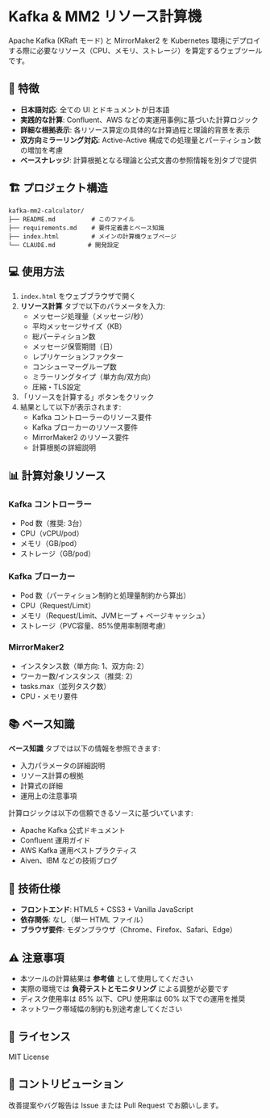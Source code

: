 # Kafka & MM2 リソース計算機

Apache Kafka (KRaft モード) と MirrorMaker2 を Kubernetes 環境にデプロイする際に必要なリソース（CPU、メモリ、ストレージ）を算定するウェブツールです。

## 🚀 特徴

- **日本語対応**: 全ての UI とドキュメントが日本語
- **実践的な計算**: Confluent、AWS などの実運用事例に基づいた計算ロジック
- **詳細な根拠表示**: 各リソース算定の具体的な計算過程と理論的背景を表示
- **双方向ミラーリング対応**: Active-Active 構成での処理量とパーティション数の増加を考慮
- **ベースナレッジ**: 計算根拠となる理論と公式文書の参照情報を別タブで提供

## 🏗️ プロジェクト構造

```
kafka-mm2-calculator/
├── README.md          # このファイル
├── requirements.md    # 要件定義書とベース知識
├── index.html         # メインの計算機ウェブページ
└── CLAUDE.md         # 開発設定
```

## 💻 使用方法

1. `index.html` をウェブブラウザで開く
2. **リソース計算** タブで以下のパラメータを入力:
   - メッセージ処理量（メッセージ/秒）
   - 平均メッセージサイズ（KB）
   - 総パーティション数
   - メッセージ保管期間（日）
   - レプリケーションファクター
   - コンシューマーグループ数
   - ミラーリングタイプ（単方向/双方向）
   - 圧縮・TLS設定
3. 「リソースを計算する」ボタンをクリック
4. 結果として以下が表示されます:
   - Kafka コントローラーのリソース要件
   - Kafka ブローカーのリソース要件  
   - MirrorMaker2 のリソース要件
   - 計算根拠の詳細説明

## 📊 計算対象リソース

### Kafka コントローラー
- Pod 数（推奨: 3台）
- CPU（vCPU/pod）
- メモリ（GB/pod）
- ストレージ（GB/pod）

### Kafka ブローカー
- Pod 数（パーティション制約と処理量制約から算出）
- CPU（Request/Limit）
- メモリ（Request/Limit、JVMヒープ + ページキャッシュ）
- ストレージ（PVC容量、85%使用率制限考慮）

### MirrorMaker2
- インスタンス数（単方向: 1、双方向: 2）
- ワーカー数/インスタンス（推奨: 2）
- tasks.max（並列タスク数）
- CPU・メモリ要件

## 📚 ベース知識

**ベース知識** タブでは以下の情報を参照できます:
- 入力パラメータの詳細説明
- リソース計算の根拠
- 計算式の詳細
- 運用上の注意事項

計算ロジックは以下の信頼できるソースに基づいています:
- Apache Kafka 公式ドキュメント
- Confluent 運用ガイド
- AWS Kafka 運用ベストプラクティス
- Aiven、IBM などの技術ブログ

## 🔧 技術仕様

- **フロントエンド**: HTML5 + CSS3 + Vanilla JavaScript
- **依存関係**: なし（単一 HTML ファイル）
- **ブラウザ要件**: モダンブラウザ（Chrome、Firefox、Safari、Edge）

## ⚠️ 注意事項

- 本ツールの計算結果は **参考値** として使用してください
- 実際の環境では **負荷テストとモニタリング** による調整が必要です
- ディスク使用率は 85% 以下、CPU 使用率は 60% 以下での運用を推奨
- ネットワーク帯域幅の制約も別途考慮してください

## 📝 ライセンス

MIT License

## 🤝 コントリビューション

改善提案やバグ報告は Issue または Pull Request でお願いします。